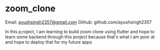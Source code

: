 # zoom_clone

Email: ayushsingh2357@gmail.com
Github: github.com/ayushsingh2357

In this p;roject, I am learning to build zoom clone using flutter and
hope to learn some backend through this project because that's what I am poor at and hope to deploy that for my future apps

